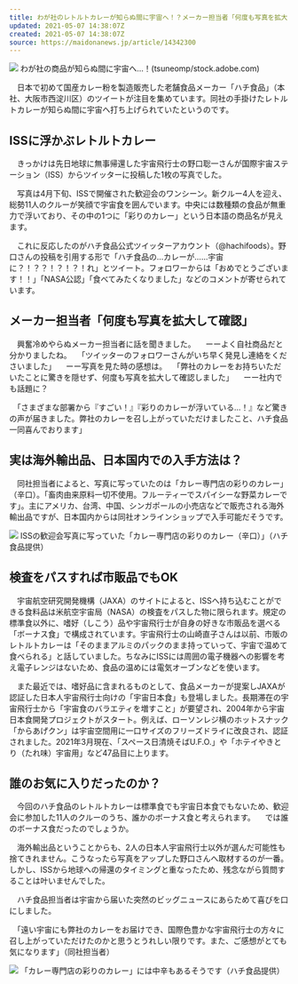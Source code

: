 ```yaml
---
title: わが社のレトルトカレーが知らぬ間に宇宙へ！？メーカー担当者「何度も写真を拡大しました」
updated: 2021-05-07 14:38:07Z
created: 2021-05-07 14:38:07Z
source: https://maidonanews.jp/article/14342300
---
```


 [![](https://public.potaufeu.asahi.com/9429-p/picture/26109897/f5f74bcdcb136ba4d06462bcbc76787a_640px.jpg)](https://maidonanews.jp/article/14342300?p=26109897) わが社の商品が知らぬ間に宇宙へ…！(tsuneomp/stock.adobe.com)

　日本で初めて国産カレー粉を製造販売した老舗食品メーカー「ハチ食品」（本社、大阪市西淀川区）のツイートが注目を集めています。同社の手掛けたレトルトカレーが知らぬ間に宇宙へ打ち上げられていたというのです。

## ISSに浮かぶレトルトカレー

　きっかけは先日地球に無事帰還した宇宙飛行士の野口聡一さんが国際宇宙ステーション（ISS）からツイッターに投稿した1枚の写真でした。

　写真は4月下旬、ISSで開催された歓迎会のワンシーン。新クルー4人を迎え、総勢11人のクルーが笑顔で宇宙食を囲んでいます。中央には数種類の食品が無重力で浮いており、その中の1つに「彩りのカレー」という日本語の商品名が見えます。

　これに反応したのがハチ食品公式ツイッターアカウント（@hachifoods）。野口さんの投稿を引用する形で「ハチ食品の…カレーが……宇宙に？！？？！？！？！れ」とツイート。フォロワーからは「おめでとうございます！！」「NASA公認」「食べてみたくなりました」などのコメントが寄せられています。

## メーカー担当者「何度も写真を拡大して確認」

　興奮冷めやらぬメーカー担当者に話を聞きました。
　ーーよく自社商品だと分かりましたね。
　「ツイッターのフォロワーさんがいち早く発見し連絡をくださいました」
　ーー写真を見た時の感想は。
　「弊社のカレーをお持ちいただいたことに驚きを隠せず、何度も写真を拡大して確認しました」
　ーー社内でも話題に？

　「さまざまな部署から『すごい！』『彩りのカレーが浮いている…！』など驚きの声が届きました。弊社のカレーを召し上がっていただけましたこと、ハチ食品一同喜んでおります」

## 実は海外輸出品、日本国内での入手方法は？

　同社担当者によると、写真に写っていたのは「カレー専門店の彩りのカレー」（辛口）。「畜肉由来原料一切不使用。フルーティーでスパイシーな野菜カレーです」。主にアメリカ、台湾、中国、シンガポールの小売店などで販売される海外輸出品ですが、日本国内からは同社オンラインショップで入手可能だそうです。

 [![](https://public.potaufeu.asahi.com/dee5-p/picture/26101715/5030f1c8f11798868772c97937f0cea5_640px.jpg)](https://maidonanews.jp/article/14342300?p=26101715) ISSの歓迎会写真に写っていた「カレー専門店の彩りのカレー（辛口）」（ハチ食品提供）

## 検査をパスすれば市販品でもOK

　宇宙航空研究開発機構（JAXA）のサイトによると、ISSへ持ち込むことができる食料品は米航空宇宙局（NASA）の検査をパスした物に限られます。規定の標準食以外に、嗜好（しこう）品や宇宙飛行士が自身の好きな市販品を選べる「ボーナス食」で構成されています。宇宙飛行士の山崎直子さんは以前、市販のレトルトカレーは「そのままアルミのパックのまま持っていって、宇宙で温めて食べられる」と話していました。ちなみにISSには周囲の電子機器への影響を考え電子レンジはないため、食品の温めには電気オーブンなどを使います。

　また最近では、嗜好品に含まれるものとして、食品メーカーが提案しJAXAが認証した日本人宇宙飛行士向けの「宇宙日本食」も登場しました。長期滞在の宇宙飛行士から「宇宙食のバラエティを増すこと」が要望され、2004年から宇宙日本食開発プロジェクトがスタート。例えば、ローソンレジ横のホットスナック「からあげクン」は宇宙空間用に一口サイズのフリーズドライに改良され、認証されました。2021年3月現在、「スペース日清焼そばU.F.O.」や「ホテイやきとり（たれ味）宇宙用」など47品目に上ります。

## 誰のお気に入りだったのか？

　今回のハチ食品のレトルトカレーは標準食でも宇宙日本食でもないため、歓迎会に参加した11人のクルーのうち、誰かのボーナス食と考えられます。
　では誰のボーナス食だったのでしょうか。

　海外輸出品ということからも、2人の日本人宇宙飛行士以外が選んだ可能性も捨てきれません。こうなったら写真をアップした野口さんへ取材するのが一番。しかし、ISSから地球への帰還のタイミングと重なったため、残念ながら質問することは叶いませんでした。

　ハチ食品担当者は宇宙から届いた突然のビッグニュースにあらためて喜びを口にしました。

　「遠い宇宙にも弊社のカレーをお届けでき、国際色豊かな宇宙飛行士の方々に召し上がっていただけたのかと思うとうれしい限りです。また、ご感想がとても気になります」（同社担当者）

 [![](https://public.potaufeu.asahi.com/99f2-p/picture/26101716/2aa1ad973aa84bb2bd9e91bb88d21dfd_640px.jpg)](https://maidonanews.jp/article/14342300?p=26101716) 「カレー専門店の彩りのカレー」には中辛もあるそうです（ハチ食品提供）